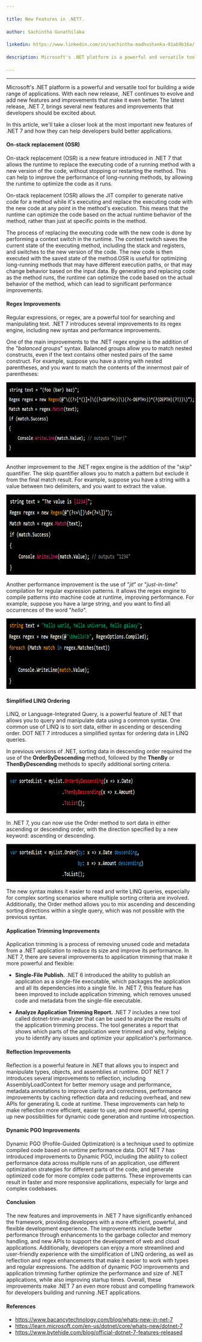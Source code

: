 ```yaml
---

title: New Features in .NET7.

author: Sachintha Gunathilaka

linkedin: https://www.linkedin.com/in/sachintha-madhushanka-91ab9b16a/

description: Microsoft's .NET platform is a powerful and versatile tool for building a wide range of applications. With each new release, .NET continues to evolve and add new features and improvements that make it even better. The latest release, .NET 7, brings several new features and improvements that developers should be excited about.

---
```

___
Microsoft's .NET platform is a powerful and versatile tool for building a wide range of applications. With each new release, .NET continues to evolve and add new features and improvements that make it even better. The latest release, .NET 7, brings several new features and improvements that developers should be excited about.

In this article, we'll take a closer look at the most important new features of .NET 7 and how they can help developers build better applications.

#### **On-stack replacement (OSR)**

On-stack replacement (OSR) is a new feature introduced in .NET 7 that allows the runtime to replace the executing code of a running method with a new version of the code, without stopping or restarting the method. This can help to improve the performance of long-running methods, by allowing the runtime to optimize the code as it runs.

On-stack replacement (OSR) allows the JIT compiler to generate native code for a method while it's executing and replace the executing code with the new code at any point in the method's execution. This means that the runtime can optimize the code based on the actual runtime behavior of the method, rather than just at specific points in the method.

The process of replacing the executing code with the new code is done by performing a context switch in the runtime. The context switch saves the current state of the executing method, including the stack and registers, and switches to the new version of the code. The new code is then executed with the saved state of the method.OSR is useful for optimizing long-running methods that may have different execution paths, or that may change behavior based on the input data. By generating and replacing code as the method runs, the runtime can optimize the code based on the actual behavior of the method, which can lead to significant performance improvements.

#### **Regex Improvements**

Regular expressions, or regex, are a powerful tool for searching and manipulating text. .NET 7 introduces several improvements to its regex engine, including new syntax and performance improvements. 

One of the main improvements to the .NET regex engine is the addition of the "*balanced groups*" syntax. Balanced groups allow you to match nested constructs, even if the text contains other nested pairs of the same construct. For example, suppose you have a string with nested parentheses, and you want to match the contents of the innermost pair of parentheses:

<img src="/img/sg_1_2023_02_24.png" height="199 px" width="780px"  />

Another improvement to the .NET regex engine is the addition of the "*skip*" quantifier. The skip quantifier allows you to match a pattern but exclude it from the final match result. For example, suppose you have a string with a value between two delimiters, and you want to extract the value.

<img src="/img/sg_2_2023_02_24.png" height="213 px" width="780 px"  />

Another performance improvement is the use of "*jit*" or "*just-in-time*" compilation for regular expression patterns. It allows the regex engine to compile patterns into machine code at runtime, improving performance. For example, suppose you have a large string, and you want to find all occurrences of the word "*hello*".

<img src="/img/sg_3_2023_02_24.png" height="187 px" width="780 px"  />

#### **Simplified LINQ Ordering**

LINQ, or Language-Integrated Query, is a powerful feature of .NET that allows you to query and manipulate data using a common syntax. One common use of LINQ is to sort data, either in ascending or descending order. DOT NET 7 introduces a simplified syntax for ordering data in LINQ queries.

In previous versions of .NET, sorting data in descending order required the use of the **OrderByDescending** method, followed by the **ThenBy** or **ThenByDescending** methods to specify additional sorting criteria. 

<img src="/img/sg_4_2023_02_24.png" height="108 px" width="780 px"  />

In .NET 7, you can now use the Order method to sort data in either ascending or descending order, with the direction specified by a new keyword: ascending or descending.

<img src="/img/sg_5_2023_02_24.png" height="100 px" width="780 px"  />

The new syntax makes it easier to read and write LINQ queries, especially for complex sorting scenarios where multiple sorting criteria are involved. Additionally, the Order method allows you to mix ascending and descending sorting directions within a single query, which was not possible with the previous syntax.

#### **Application Trimming Improvements**

Application trimming is a process of removing unused code and metadata from a .NET application to reduce its size and improve its performance. In .NET 7, there are several improvements to application trimming that make it more powerful and flexible:

- **Single-File Publish.**
 .NET 6 introduced the ability to publish an application as a single-file executable, which packages the application and all its dependencies into a single file. In .NET 7, this feature has been improved to include application trimming, which removes unused code and metadata from the single-file executable.

- **Analyze Application Trimming Report.**
 .NET 7 includes a new tool called dotnet-trim-analyzer that can be used to analyze the results of the application trimming process. The tool generates a report that shows which parts of the application were trimmed and why, helping you to identify any issues and optimize your application's performance.

#### **Reflection Improvements**

Reflection is a powerful feature in .NET that allows you to inspect and manipulate types, objects, and assemblies at runtime. DOT NET 7 introduces several improvements to reflection, including AssemblyLoadContext for better memory usage and performance, metadata annotations to improve clarity and correctness, performance improvements by caching reflection data and reducing overhead, and new APIs for generating IL code at runtime. These improvements can help to make reflection more efficient, easier to use, and more powerful, opening up new possibilities for dynamic code generation and runtime introspection.

#### **Dynamic PGO Improvements**
Dynamic PGO (Profile-Guided Optimization) is a technique used to optimize compiled code based on runtime performance data. DOT NET 7 has introduced improvements to Dynamic PGO, including the ability to collect performance data across multiple runs of an application, use different optimization strategies for different parts of the code, and generate optimized code for more complex code patterns. These improvements can result in faster and more responsive applications, especially for large and complex codebases.


#### **Conclusion**

The new features and improvements in .NET 7 have significantly enhanced the framework, providing developers with a more efficient, powerful, and flexible development experience. The improvements include better performance through enhancements to the garbage collector and memory handling, and new APIs to support the development of web and cloud applications. Additionally, developers can enjoy a more streamlined and user-friendly experience with the simplification of LINQ ordering, as well as reflection and regex enhancements that make it easier to work with types and regular expressions. The addition of dynamic PGO improvements and application trimming further optimize the performance and size of .NET applications, while also improving startup times. Overall, these improvements make .NET 7 an even more robust and compelling framework for developers building and running .NET applications.

#### **References**

- https://www.bacancytechnology.com/blog/whats-new-in-net-7
- https://learn.microsoft.com/en-us/dotnet/core/whats-new/dotnet-7
- https://www.bytehide.com/blog/official-dotnet-7-features-released





